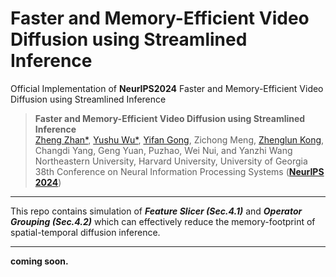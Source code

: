 # Faster and Memory-Efficient Video Diffusion using Streamlined Inference

Official Implementation of **NeurIPS2024** Faster and Memory-Efficient Video Diffusion using Streamlined Inference

> **Faster and Memory-Efficient Video Diffusion using Streamlined Inference**   
> [Zheng Zhan*](https://zhanzheng8585.github.io/), [Yushu Wu*](https://scholar.google.com/citations?user=3hEDsFYAAAAJ&hl=en), [Yifan Gong](https://yifanfanfanfan.github.io/), Zichong Meng, [Zhenglun Kong](https://zlkong.github.io/homepage/), Changdi Yang, Geng Yuan, Puzhao, Wei Nui, and Yanzhi Wang  
> Northeastern University, Harvard University, University of Georgia  
> 38th Conference on Neural Information Processing Systems ([**NeurIPS 2024**](https://neurips.cc/Conferences/2024/))

---
This repo contains simulation of **_Feature Slicer (Sec.4.1)_** and **_Operator Grouping (Sec.4.2)_** which can effectively reduce the memory-footprint of spatial-temporal diffusion inference.

---
**coming soon.**


[//]: # (## Dependencies)

[//]: # ()
[//]: # ()
[//]: # ()
[//]: # (## Usage)
